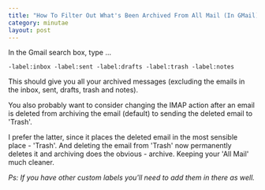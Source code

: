 ```yaml
---
title: "How To Filter Out What's Been Archived From All Mail (In GMail)"
category: minutae
layout: post
---
```


In the Gmail search box, type ...

```text
-label:inbox -label:sent -label:drafts -label:trash -label:notes
```

This should give you all your archived messages (excluding the emails in the
inbox, sent, drafts, trash and notes).

You also probably want to consider changing the IMAP action after an email is
deleted from archiving the email (default) to sending the deleted email to
'Trash'.

I prefer the latter, since it places the deleted email in the most sensible
place - 'Trash'. And deleting the email from 'Trash' now permanently deletes it
and archiving does the obvious - archive. Keeping your 'All Mail' much cleaner.

_Ps: If you have other custom labels you'll need to add them in there as well._

